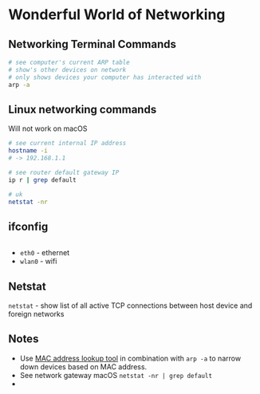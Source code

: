 # Wonderful World of Networking

## Networking Terminal Commands

```bash
# see computer's current ARP table
# show's other devices on network
# only shows devices your computer has interacted with
arp -a

```

## Linux networking commands

Will not work on macOS

```bash
# see current internal IP address
hostname -i
# -> 192.168.1.1

# see router default gateway IP
ip r | grep default

# uk
netstat -nr
```

## ifconfig

```bash


```

- `eth0` - ethernet
- `wlan0` - wifi

## Netstat

`netstat` - show list of all active TCP connections between host device and foreign networks

## Notes

- Use [MAC address lookup tool](http://www.coffer.com/mac_find/) in combination with `arp -a` to narrow down devices based on MAC address.
- See network gateway macOS `netstat -nr | grep default`
- 
